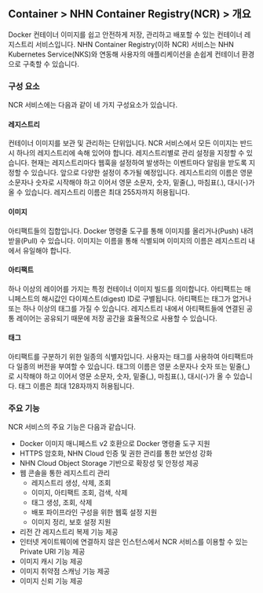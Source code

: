 ## Container > NHN Container Registry(NCR) > 개요

Docker 컨테이너 이미지를 쉽고 안전하게 저장, 관리하고 배포할 수 있는 컨테이너 레지스트리 서비스입니다. NHN Container Registry(이하 NCR) 서비스는 NHN Kubernetes Service(NKS)와 연동해 사용자의 애플리케이션을 손쉽게 컨테이너 환경으로 구축할 수 있습니다.



### 구성 요소

NCR 서비스에는 다음과 같이 네 가지 구성요소가 있습니다.

#### 레지스트리

컨테이너 이미지를 보관 및 관리하는 단위입니다. NCR 서비스에서 모든 이미지는 반드시 하나의 레지스트리에 속해 있어야 합니다. 레지스트리별로 관리 설정을 지정할 수 있습니다. 현재는 레지스트리마다 웹훅을 설정하여 발생하는 이벤트마다 알림을 받도록 지정할 수 있습니다. 앞으로 다양한 설정이 추가될 예정입니다. 레지스트리의 이름은 영문 소문자나 숫자로 시작해야 하고 이어서 영문 소문자, 숫자, 밑줄(\_), 마침표(.), 대시(-)가 올 수 있습니다. 레지스트리 이름은 최대 255자까지 허용됩니다.

#### 이미지

아티팩트들의 집합입니다. Docker 명령줄 도구를 통해 이미지를 올리거나(Push) 내려받을(Pull) 수 있습니다. 이미지는 이름을 통해 식별되며 이미지의 이름은 레지스트리 내에서 유일해야 합니다.

#### 아티팩트

하나 이상의 레이어를 가지는 특정 컨테이너 이미지 빌드를 의미합니다. 아티팩트는 매니페스트의 해시값인 다이제스트(digest) ID로 구별됩니다. 아티팩트는 태그가 없거나 또는 하나 이상의 태그를 가질 수 있습니다. 레지스트리 내에서 아티팩트들에 연결된 공통 레이어는 공유되기 때문에 저장 공간을 효율적으로 사용할 수 있습니다.

#### 태그

아티팩트를 구분하기 위한 일종의 식별자입니다. 사용자는 태그를 사용하여 아티팩트마다 일종의 버전을 부여할 수 있습니다. 태그의 이름은 영문 소문자나 숫자 또는 밑줄(\_)로 시작해야 하고 이어서 영문 소문자, 숫자, 밑줄(\_), 마침표(.), 대시(-)가 올 수 있습니다. 태그 이름은 최대 128자까지 허용됩니다.  



### 주요 기능

NCR 서비스의 주요 기능은 다음과 같습니다.

* Docker 이미지 매니페스트 v2 호환으로 Docker 명령줄 도구 지원 
* HTTPS 암호화, NHN Cloud 인증 및 권한 관리를 통한 보안성 강화
* NHN Cloud Object Storage 기반으로 확장성 및 안정성 제공
* 웹 콘솔을 통한 레지스트리 관리
    * 레지스트리 생성, 삭제, 조회
    * 이미지, 아티팩트 조회, 검색, 삭제
    * 태그 생성, 조회, 삭제
    * 배포 파이프라인 구성을 위한 웹훅 설정 지원 
    * 이미지 정리, 보호 설정 지원
* 리전 간 레지스트리 복제 기능 제공
* 인터넷 게이트웨이에 연결하지 않은 인스턴스에서 NCR 서비스를 이용할 수 있는 Private URI 기능 제공
* 이미지 캐시 기능 제공
* 이미지 취약점 스캐닝 기능 제공
* 이미지 신뢰 기능 제공

